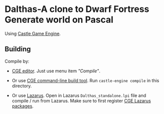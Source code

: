 # Dalthas-A clone to Dwarf Fortress Generate world on Pascal

Using [Castle Game Engine](https://castle-engine.io/).

## Building

Compile by:

- [CGE editor](https://castle-engine.io/manual_editor.php). Just use menu item _"Compile"_.

- Or use [CGE command-line build tool](https://castle-engine.io/build_tool). Run `castle-engine compile` in this directory.

- Or use [Lazarus](https://www.lazarus-ide.org/). Open in Lazarus `Dalthas_standalone.lpi` file and compile / run from Lazarus. Make sure to first register [CGE Lazarus packages](https://castle-engine.io/documentation.php).
